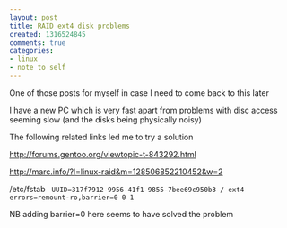 ```yaml
---
layout: post
title: RAID ext4 disk problems
created: 1316524845
comments: true
categories:
- linux
- note to self
---
```

One of those posts for myself in case I need to come back to this later

I have a new PC which is very fast apart from problems with disc access seeming slow (and the disks being physically noisy)

The following related links led me to try a solution

http://forums.gentoo.org/viewtopic-t-843292.html

http://marc.info/?l=linux-raid&m=128506852210452&w=2


/etc/fstab
<code>
UUID=317f7912-9956-41f1-9855-7bee69c950b3 /               ext4    errors=remount-ro,barrier=0 0       1
</code>

NB adding barrier=0 here seems to have solved the problem
